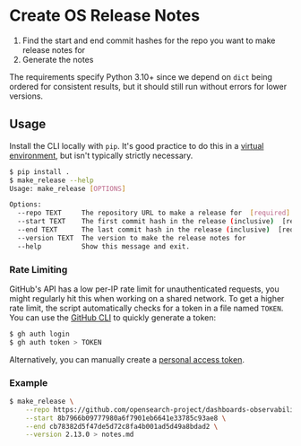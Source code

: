 # Create OS Release Notes

1. Find the start and end commit hashes for the repo you want to make release notes for
2. Generate the notes

The requirements specify Python 3.10+ since we depend on `dict` being ordered for consistent
results, but it should still run without errors for lower versions.

## Usage

Install the CLI locally with `pip`. It's good practice to do this in a [virtual environment](https://docs.python.org/3/library/venv.html),
but isn't typically strictly necessary.

```bash
$ pip install .
$ make_release --help
Usage: make_release [OPTIONS]

Options:
  --repo TEXT     The repository URL to make a release for  [required]
  --start TEXT    The first commit hash in the release (inclusive)  [required]
  --end TEXT      The last commit hash in the release (inclusive)  [required]
  --version TEXT  The version to make the release notes for
  --help          Show this message and exit.
```

### Rate Limiting

GitHub's API has a low per-IP rate limit for unauthenticated requests, you might regularly hit this
when working on a shared network. To get a higher rate limit, the script automatically checks for a
token in a file named `TOKEN`. You can use the [GitHub CLI](https://cli.github.com/) to quickly
generate a token:

```sh
$ gh auth login
$ gh auth token > TOKEN
```

Alternatively, you can manually create a [personal access token](https://docs.github.com/en/authentication/keeping-your-account-and-data-secure/managing-your-personal-access-tokens).

### Example

```sh
$ make_release \
    --repo https://github.com/opensearch-project/dashboards-observability \
    --start 8b7966b09777980a6f7901eb6641e33785c93ae8 \
    --end cb78382d5f47de5d72c8fa4b001ad5d49a8bdad2 \
    --version 2.13.0 > notes.md
```
